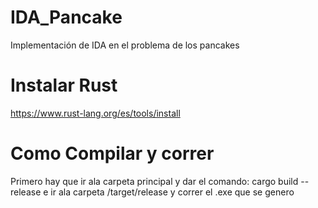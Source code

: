 # IDA_Pancake
Implementación de IDA en el problema de los pancakes

# Instalar Rust
https://www.rust-lang.org/es/tools/install

# Como Compilar y correr
Primero hay que ir ala carpeta principal y dar el comando:
cargo build --release
e ir ala carpeta /target/release y correr el .exe que se genero
